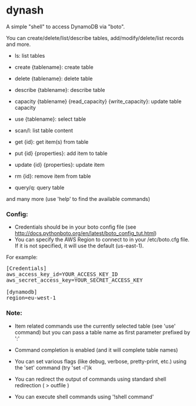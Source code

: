 dynash
======

A simple "shell" to access DynamoDB via "boto".

You can create/delete/list/describe tables, add/modify/delete/list records and more.

- ls: list tables

- create {tablename}: create table

- delete {tablename}: delete table

- describe {tablename}: describe table

- capacity {tablename} {read_capacity} {write_capacity}: update table capacity

- use {tablename}: select table

- scan/l: list table content

- get {id}: get item(s) from table

- put {id} {properties}: add item to table

- update {id} {properties}: update item

- rm {id}: remove item from table

- query/q: query table 

and many more (use 'help' to find the available commands)

### Config:
- Credentials should be in your boto config file (see http://docs.pythonboto.org/en/latest/boto_config_tut.html)
- You can specify the AWS Region to connect to in your /etc/boto.cfg file. If it is not specified, it will use the default (us-east-1).

For example:
<pre>
[Credentials]
aws_access_key_id=YOUR_ACCESS_KEY_ID
aws_secret_access_key=YOUR_SECRET_ACCESS_KEY

[dynamodb]
region=eu-west-1
</pre>

### Note:

- Item related commands use the currently selected table (see 'use' command) but you can pass a table name as first parameter prefixed by ':'
 
- Command completion is enabled (and it will complete table names)

- You can set various flags (like debug, verbose, pretty-print, etc.) using the 'set' command (try 'set -l')k

- You can redirect the output of commands using standard shell redirection ( > outfile )

- You can execute shell commands using '!shell command'

